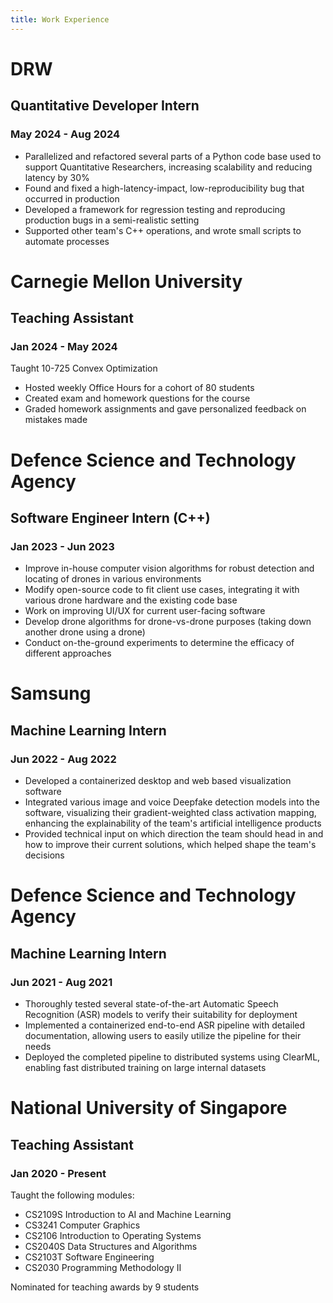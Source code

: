 ```yaml
---
title: Work Experience
---
```


# DRW

## Quantitative Developer Intern

### May 2024 - Aug 2024

- Parallelized and refactored several parts of a Python code base used to support Quantitative Researchers, increasing scalability and reducing latency by 30%
- Found and fixed a high-latency-impact, low-reproducibility bug that occurred in production
- Developed a framework for regression testing and reproducing production bugs in a semi-realistic setting
- Supported other team's C++ operations, and wrote small scripts to automate processes

# Carnegie Mellon University

## Teaching Assistant

### Jan 2024 - May 2024

Taught 10-725 Convex Optimization
- Hosted weekly Office Hours for a cohort of 80 students
- Created exam and homework questions for the course
- Graded homework assignments and gave personalized feedback on mistakes made

# Defence Science and Technology Agency

## Software Engineer Intern (C++)

### Jan 2023 - Jun 2023

- Improve in-house computer vision algorithms for robust detection and locating of drones in various environments
- Modify open-source code to fit client use cases, integrating it with various drone hardware and the existing code base
- Work on improving UI/UX for current user-facing software
- Develop drone algorithms for drone-vs-drone purposes (taking down another drone using a drone)
- Conduct on-the-ground experiments to determine the efficacy of different approaches

# Samsung

## Machine Learning Intern

### Jun 2022 - Aug 2022

- Developed a containerized desktop and web based visualization software
- Integrated various image and voice Deepfake detection models into the software, visualizing their gradient-weighted class activation mapping, enhancing the explainability of the team's artificial intelligence products
- Provided technical input on which direction the team should head in and how to improve their current solutions, which helped shape the team's decisions

# Defence Science and Technology Agency

## Machine Learning Intern

### Jun 2021 - Aug 2021

- Thoroughly tested several state-of-the-art Automatic Speech Recognition (ASR) models to verify their suitability for deployment
- Implemented a containerized end-to-end ASR pipeline with detailed documentation, allowing users to easily utilize the pipeline for their needs
- Deployed the completed pipeline to distributed systems using ClearML, enabling fast distributed training on large internal datasets

# National University of Singapore

## Teaching Assistant

### Jan 2020 - Present

Taught the following modules: 
- CS2109S Introduction to AI and Machine Learning
- CS3241 Computer Graphics
- CS2106 Introduction to Operating Systems
- CS2040S Data Structures and Algorithms
- CS2103T Software Engineering
- CS2030 Programming Methodology II

Nominated for teaching awards by 9 students
